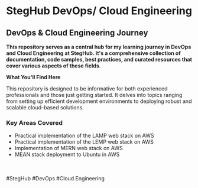 # StegHub DevOps/ Cloud Engineering

## DevOps & Cloud Engineering Journey

__This repository serves as a central hub for my learning journey in DevOps and Cloud Engineering at StegHub. It's a comprehensive collection of documentation, code samples, best practices, and curated resources that cover various aspects of these fields__.

__What You'll Find Here__

This repository is designed to be informative for both experienced professionals and those just getting started. It delves into topics ranging from setting up efficient development environments to deploying robust and scalable cloud-based solutions.

### Key Areas Covered

- Practical implementation of the LAMP web stack on AWS
- Practical implementation of the LEMP web stack on AWS
- Implementation of MERN web stack on AWS
- MEAN stack deployment to Ubuntu in AWS

<br>
<br>
#StegHub #DevOps #Cloud Engineering
